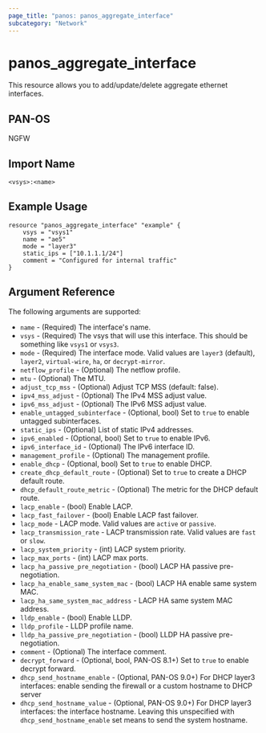 ```yaml
---
page_title: "panos: panos_aggregate_interface"
subcategory: "Network"
---
```


# panos_aggregate_interface

This resource allows you to add/update/delete aggregate ethernet interfaces.


## PAN-OS

NGFW


## Import Name

```shell
<vsys>:<name>
```


## Example Usage

```hcl
resource "panos_aggregate_interface" "example" {
    vsys = "vsys1"
    name = "ae5"
    mode = "layer3"
    static_ips = ["10.1.1.1/24"]
    comment = "Configured for internal traffic"
}
```

## Argument Reference

The following arguments are supported:

* `name` - (Required) The interface's name.
* `vsys` - (Required) The vsys that will use this interface.  This should be
  something like `vsys1` or `vsys3`.
* `mode` - (Required) The interface mode.  Valid values are `layer3` (default),
  `layer2`, `virtual-wire`, `ha`, or `decrypt-mirror`.
* `netflow_profile` - (Optional) The netflow profile.
* `mtu` - (Optional) The MTU.
* `adjust_tcp_mss` - (Optional) Adjust TCP MSS (default: false).
* `ipv4_mss_adjust` - (Optional) The IPv4 MSS adjust value.
* `ipv6_mss_adjust` - (Optional) The IPv6 MSS adjust value.
* `enable_untagged_subinterface` - (Optional, bool) Set to `true` to enable
  untagged subinterfaces.
* `static_ips` - (Optional) List of static IPv4 addresses.
* `ipv6_enabled` - (Optional, bool) Set to `true` to enable IPv6.
* `ipv6_interface_id` - (Optional) The IPv6 interface ID.
* `management_profile` - (Optional) The management profile.
* `enable_dhcp` - (Optional, bool) Set to `true` to enable DHCP.
* `create_dhcp_default_route` - (Optional) Set to `true` to create a DHCP
  default route.
* `dhcp_default_route_metric` - (Optional) The metric for the DHCP default
  route.
* `lacp_enable` - (bool) Enable LACP.
* `lacp_fast_failover` - (bool) Enable LACP fast failover.
* `lacp_mode` - LACP mode.  Valid values are `active` or `passive`.
* `lacp_transmission_rate` - LACP transmission rate.  Valid values are `fast` or `slow`.
* `lacp_system_priority` - (int) LACP system priority.
* `lacp_max_ports` - (int) LACP max ports.
* `lacp_ha_passive_pre_negotiation` - (bool) LACP HA passive pre-negotiation.
* `lacp_ha_enable_same_system_mac` - (bool) LACP HA enable same system MAC.
* `lacp_ha_same_system_mac_address` - LACP HA same system MAC address.
* `lldp_enable` - (bool) Enable LLDP.
* `lldp_profile` - LLDP profile name.
* `lldp_ha_passive_pre_negotiation` - (bool) LLDP HA passive pre-negotiation.
* `comment` - (Optional) The interface comment.
* `decrypt_forward` - (Optional, bool, PAN-OS 8.1+) Set to `true` to enable decrypt forward.
* `dhcp_send_hostname_enable` - (Optional, PAN-OS 9.0+) For DHCP layer3 interfaces:
  enable sending the firewall or a custom hostname to DHCP server
* `dhcp_send_hostname_value` - (Optional, PAN-OS 9.0+) For DHCP layer3 interfaces:
  the interface hostname.  Leaving this unspecified with `dhcp_send_hostname_enable`
  set means to send the system hostname.
